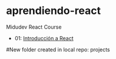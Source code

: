 # aprendiendo-react
Midudev React Course

- 01: [Introducción a React](https://www.youtube.com/watch?v=7iobxzd_2wY)

#New folder created in local repo: projects